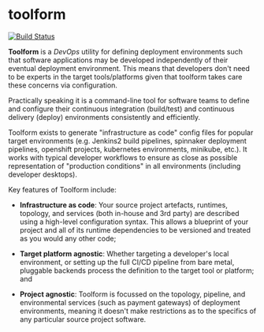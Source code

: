 # toolform

[![Build Status](https://travis-ci.org/agiledigital/toolform.svg?branch=master)](https://travis-ci.org/agiledigital/toolform)

**Toolform** is a *DevOps* utility for defining deployment environments such that software applications may be developed independently of their eventual deployment environment. This means that developers don't need to be experts in the target tools/platforms given that toolform takes care these concerns via configuration.

Practically speaking it is a command-line tool for software teams to define and configure their continuous integration (build/test) and continuous delivery (deploy) environments consistently and efficiently.

Toolform exists to generate "infrastructure as code" config files for popular target environments (e.g. Jenkins2 build pipelines, spinnaker deployment pipelines, openshift projects, kubernetes environments, minikube, etc.). It works with typical developer workflows to ensure as close as possible representation of "production conditions" in all environments (including developer desktops).

Key features of Toolform include:

* **Infrastructure as code**: Your source project artefacts, runtimes, topology, and services (both in-house and 3rd party) are described using a high-level configuration syntax. This allows a blueprint of your project and all of its runtime dependencies to be versioned and treated as you would any other code;

* **Target platform agnostic**: Whether targeting a developer's local environment, or setting up the full CI/CD pipeline from bare metal, pluggable backends process the definition to the target tool or platform; and

* **Project agnostic**: Toolform is focussed on the topology, pipeline, and environmental services (such as payment gateways) of deployment environments, meaning it doesn't make restrictions as to the specifics of any particular source project software.
